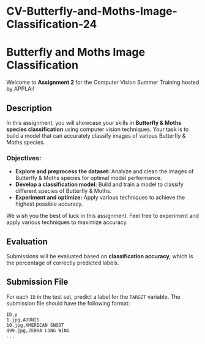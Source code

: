 # CV-Butterfly-and-Moths-Image-Classification-24

# Butterfly and Moths Image Classification

Welcome to **Assignment 2** for the Computer Vision Summer Training hosted by APPLAi!

## Description

In this assignment, you will showcase your skills in **Butterfly & Moths species classification** using computer vision techniques. Your task is to build a model that can accurately classify images of various Butterfly & Moths species.

### Objectives:
- **Explore and preprocess the dataset:** Analyze and clean the images of Butterfly & Moths species for optimal model performance.
- **Develop a classification model:** Build and train a model to classify different species of Butterfly & Moths.
- **Experiment and optimize:** Apply various techniques to achieve the highest possible accuracy.

We wish you the best of luck in this assignment. Feel free to experiment and apply various techniques to maximize accuracy.

## Evaluation

Submissions will be evaluated based on **classification accuracy**, which is the percentage of correctly predicted labels.

## Submission File

For each `ID` in the test set, predict a label for the `TARGET` variable. The submission file should have the following format:

```plaintext
ID,y
1.jpg,ADONIS
10.jpg,AMERICAN SNOOT
499.jpg,ZEBRA LONG WING
...
